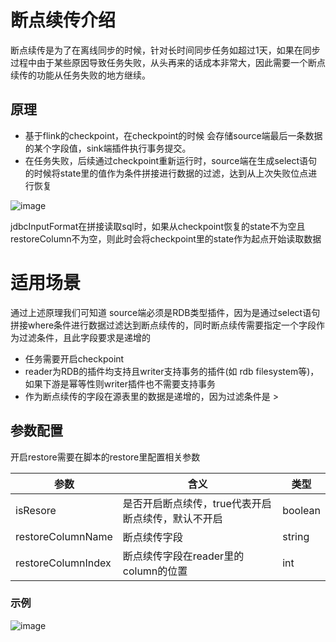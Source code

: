 # 断点续传介绍
断点续传是为了在离线同步的时候，针对长时间同步任务如超过1天，如果在同步过程中由于某些原因导致任务失败，从头再来的话成本非常大，因此需要一个断点续传的功能从任务失败的地方继续。
## 原理

- 基于flink的checkpoint，在checkpoint的时候 会存储source端最后一条数据的某个字段值，sink端插件执行事务提交。
- 在任务失败，后续通过checkpoint重新运行时，source端在生成select语句的时候将state里的值作为条件拼接进行数据的过滤，达到从上次失败位点进行恢复

![image](/chunjun/doc/restore/restore1.png)

jdbcInputFormat在拼接读取sql时，如果从checkpoint恢复的state不为空且restoreColumn不为空，则此时会将checkpoint里的state作为起点开始读取数据
# 适用场景
通过上述原理我们可知道 source端必须是RDB类型插件，因为是通过select语句拼接where条件进行数据过滤达到断点续传的，同时断点续传需要指定一个字段作为过滤条件，且此字段要求是递增的

- 任务需要开启checkpoint
- reader为RDB的插件均支持且writer支持事务的插件(如 rdb  filesystem等)，如果下游是幂等性则writer插件也不需要支持事务
- 作为断点续传的字段在源表里的数据是递增的，因为过滤条件是 >
## 参数配置
开启restore需要在脚本的restore里配置相关参数

| 参数 | 含义 | 类型 |
| --- | --- | --- |
| isResore | 是否开启断点续传，true代表开启断点续传，默认不开启 | boolean |
| restoreColumnName | 断点续传字段 | string |
| restoreColumnIndex | 断点续传字段在reader里的column的位置 | int |

### 示例
![image](/chunjun/doc/restore/restore2.png)


